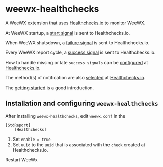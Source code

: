 # weewx-healthchecks

A WeeWX extension that uses [Healthchecks.io](https://healthchecks.io) to monitor WeeWX.

At WeeWX startup, a [start signal](https://healthchecks.io/docs/http_api/#start-uuid) is sent to Healthchecks.io.

When WeeWX shutsdown, a [failure signal](https://healthchecks.io/docs/http_api/#fail-uuid) is sent to Healthchecks.io.

Every WeeWX report cycle, a [success signal](https://healthchecks.io/docs/http_api/#success-uuid) is sent to Healthchecks.io.

How to handle missing or late `success signals` can be [configured](https://healthchecks.io/docs/configuring_checks/) at [Healthchecks.io](https://healthchecks.io).

The method(s) of notification are also [selected](https://healthchecks.io/docs/configuring_notifications/) at [Healthchecks.io](https://healthchecks.io).

The [getting started](https://healthchecks.io/docs/) is a good introduction.

## Installation and configuring `weewx-healthchecks`

After installing `weewx-healthchecks`, edit `weewx.conf`
In the

```text
[StdReport]
    [Healthchecks]
```

1. Set `enable = true`
2. Set `uuid` to the `uuid` that is associated with the `check` created at Healthchecks.io.

Restart WeeWx
